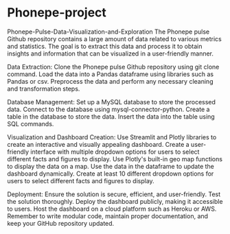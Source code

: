 # Phonepe-project
Phonepe-Pulse-Data-Visualization-and-Exploration
The Phonepe pulse Github repository contains a large amount of data related to various metrics and statistics. The goal is to extract this data and process it to obtain insights and information that can be visualized in a user-friendly manner.

Data Extraction: Clone the Phonepe pulse Github repository using git clone command. Load the data into a Pandas dataframe using libraries such as Pandas or csv. Preprocess the data and perform any necessary cleaning and transformation steps.

Database Management: Set up a MySQL database to store the processed data. Connect to the database using mysql-connector-python. Create a table in the database to store the data. Insert the data into the table using SQL commands.

Visualization and Dashboard Creation: Use Streamlit and Plotly libraries to create an interactive and visually appealing dashboard. Create a user-friendly interface with multiple dropdown options for users to select different facts and figures to display. Use Plotly's built-in geo map functions to display the data on a map. Use the data in the dataframe to update the dashboard dynamically. Create at least 10 different dropdown options for users to select different facts and figures to display.

Deployment: Ensure the solution is secure, efficient, and user-friendly. Test the solution thoroughly. Deploy the dashboard publicly, making it accessible to users. Host the dashboard on a cloud platform such as Heroku or AWS. Remember to write modular code, maintain proper documentation, and keep your GitHub repository updated. 
